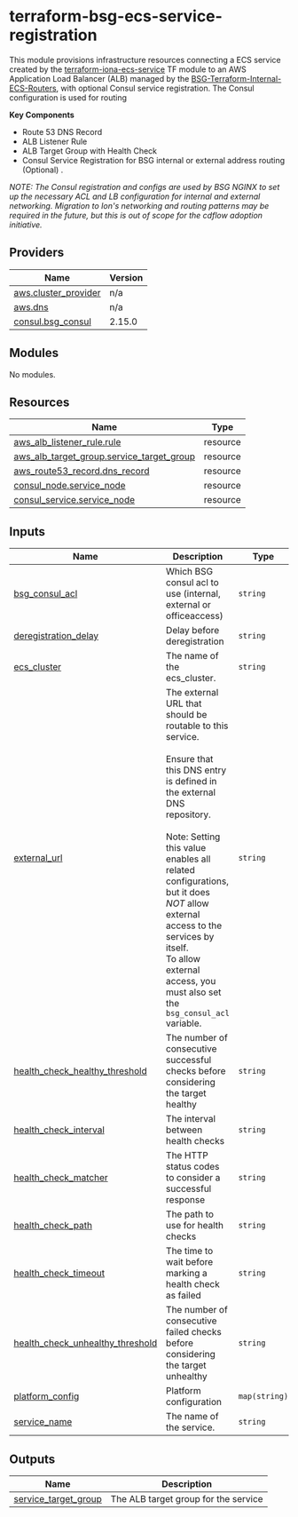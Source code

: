# terraform-bsg-ecs-service-registration

This module provisions infrastructure resources connecting a ECS service created by the [terraform-iona-ecs-service](https://github.com/ION-Analytics/terraform-iona-ecs-service) TF module to an AWS Application Load Balancer (ALB) managed by the [BSG-Terraform-Internal-ECS-Routers](https://github.com/ION-Analytics/BSG-Terraform-Internal-ECS-Routers), with optional Consul service registration. The Consul configuration is used for routing 

**Key Components**

* Route 53 DNS Record
* ALB Listener Rule
* ALB Target Group with Health Check
* Consul Service Registration for BSG internal or external address routing (Optional) .

*NOTE: The Consul registration and configs are used by BSG NGINX to set up the necessary ACL and LB configuration for internal and external networking. Migration to Ion's networking and routing patterns may be required in the future, but this is out of scope for the cdflow adoption initiative.*

## Providers

| Name | Version |
|------|---------|
| <a name="provider_aws.cluster_provider"></a> [aws.cluster\_provider](#provider\_aws.cluster\_provider) | n/a |
| <a name="provider_aws.dns"></a> [aws.dns](#provider\_aws.dns) | n/a |
| <a name="provider_consul.bsg_consul"></a> [consul.bsg\_consul](#provider\_consul.bsg\_consul) | 2.15.0 |

## Modules

No modules.

## Resources

| Name | Type |
|------|------|
| [aws_alb_listener_rule.rule](https://registry.terraform.io/providers/hashicorp/aws/latest/docs/resources/alb_listener_rule) | resource |
| [aws_alb_target_group.service_target_group](https://registry.terraform.io/providers/hashicorp/aws/latest/docs/resources/alb_target_group) | resource |
| [aws_route53_record.dns_record](https://registry.terraform.io/providers/hashicorp/aws/latest/docs/resources/route53_record) | resource |
| [consul_node.service_node](https://registry.terraform.io/providers/hashicorp/consul/2.15.0/docs/resources/node) | resource |
| [consul_service.service_node](https://registry.terraform.io/providers/hashicorp/consul/2.15.0/docs/resources/service) | resource |

## Inputs

| Name | Description | Type | Default | Required |
|------|-------------|------|---------|:--------:|
| <a name="input_bsg_consul_acl"></a> [bsg\_consul\_acl](#input\_bsg\_consul\_acl) | Which BSG consul acl to use (internal, external or officeaccess) | `string` | `"internal"` | no |
| <a name="input_deregistration_delay"></a> [deregistration\_delay](#input\_deregistration\_delay) | Delay before deregistration | `string` | `"30"` | no |
| <a name="input_ecs_cluster"></a> [ecs\_cluster](#input\_ecs\_cluster) | The name of the ecs\_cluster. | `string` | n/a | yes |
| <a name="input_external_url"></a> [external\_url](#input\_external\_url) | The external URL that should be routable to this service.<br/><br/>Ensure that this DNS entry is defined in the external DNS repository.<br/><br/>Note: Setting this value enables all related configurations,<br/>but it does *NOT* allow external access to the services by itself.<br/>To allow external access, you must also set the `bsg_consul_acl` variable. | `string` | `""` | no |
| <a name="input_health_check_healthy_threshold"></a> [health\_check\_healthy\_threshold](#input\_health\_check\_healthy\_threshold) | The number of consecutive successful checks before considering the target healthy | `string` | `"4"` | no |
| <a name="input_health_check_interval"></a> [health\_check\_interval](#input\_health\_check\_interval) | The interval between health checks | `string` | `"10"` | no |
| <a name="input_health_check_matcher"></a> [health\_check\_matcher](#input\_health\_check\_matcher) | The HTTP status codes to consider a successful response | `string` | `"200-299"` | no |
| <a name="input_health_check_path"></a> [health\_check\_path](#input\_health\_check\_path) | The path to use for health checks | `string` | `"/"` | no |
| <a name="input_health_check_timeout"></a> [health\_check\_timeout](#input\_health\_check\_timeout) | The time to wait before marking a health check as failed | `string` | `"5"` | no |
| <a name="input_health_check_unhealthy_threshold"></a> [health\_check\_unhealthy\_threshold](#input\_health\_check\_unhealthy\_threshold) | The number of consecutive failed checks before considering the target unhealthy | `string` | `"4"` | no |
| <a name="input_platform_config"></a> [platform\_config](#input\_platform\_config) | Platform configuration | `map(string)` | `{}` | no |
| <a name="input_service_name"></a> [service\_name](#input\_service\_name) | The name of the service. | `string` | n/a | yes |

## Outputs

| Name | Description |
|------|-------------|
| <a name="output_service_target_group"></a> [service\_target\_group](#output\_service\_target\_group) | The ALB target group for the service |